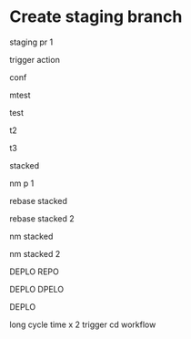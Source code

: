 # Create staging branch

staging pr 1

trigger action

conf

mtest

test

t2

t3

stacked

nm p 1

rebase stacked 

rebase stacked 2

nm stacked

nm stacked 2

DEPLO REPO

DEPLO DPELO

DEPLO

long cycle time x 2
trigger cd workflow

